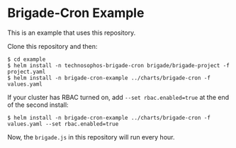 # Brigade-Cron Example

This is an example that uses this repository.

Clone this repository and then:

```
$ cd example
$ helm install -n technosophos-brigade-cron brigade/brigade-project -f project.yaml
$ helm install -n brigade-cron-example ../charts/brigade-cron -f values.yaml
```

If your cluster has RBAC turned on, add `--set rbac.enabled=true` at the end of the
second install:

```
$ helm install -n brigade-cron-example ../charts/brigade-cron -f values.yaml --set rbac.enabled=true
```

Now, the `brigade.js` in this repository will run every hour.
